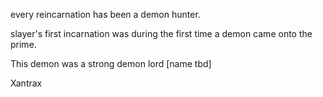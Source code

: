every reincarnation has been a demon hunter.

slayer's first incarnation was during the first time a demon came onto the prime.

This demon was a strong demon lord [name tbd]

Xantrax